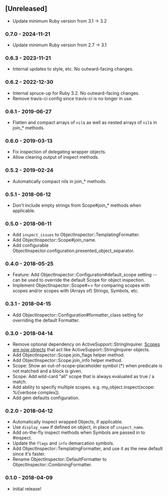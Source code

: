## [Unreleased]

- Update minimum Ruby version from 3.1 -> 3.2

### 0.7.0 - 2024-11-21

- Update minimum Ruby version from 2.7 -> 3.1

### 0.6.3 - 2023-11-21

- Internal updates to style, etc. No outward-facing changes.

### 0.6.2 - 2022-12-30

- Internal spruce-up for Ruby 3.2. No outward-facing changes.
- Remove travis-ci config since travis-ci is no longer in use.

### 0.6.1 - 2019-06-27

- Flatten and compact arrays of `nil`s as well as nested arrays of `nil`s in join\_\* methods.

### 0.6.0 - 2019-03-13

- Fix inspection of delegating wrapper objects.
- Allow clearing output of inspect methods.

### 0.5.2 - 2019-02-24

- Automatically compact nils in join\_\* methods.

### 0.5.1 - 2018-06-12

- Don't include empty strings from Scope#join\_\* methods when applicable.

### 0.5.0 - 2018-06-11

- Add `inspect_issues` to ObjectInspector::TemplatingFormatter.
- Add ObjectInspector::Scope#join_name.
- Add configurable ObjectInspector.configuration.presented_object_separator.

### 0.4.0 - 2018-05-25

- Feature: Add ObjectInspector::Configuration#default_scope setting -- can be used to override the default Scope for object inspection.
- Implement ObjectInspector::Scope#== for comparing scopes with scopes and/or scopes with (Arrays of) Strings, Symbols, etc.

### 0.3.1 - 2018-04-15

- Add ObjectInspector::Configuration#formatter_class setting for overriding the default Formatter.

### 0.3.0 - 2018-04-14

- Remove optional dependency on ActiveSupport::StringInquirer. [Scopes are now objects](https://github.com/pdobb/object_inspector/blob/master/lib/object_inspector/scope.rb) that act like ActiveSupport::StringInquirer objects.
- Add ObjectInspector::Scope.join_flags helper method.
- Add ObjectInspector::Scope.join_info helper method.
- Scope: Show an out-of-scope-placeholder symbol (\*) when predicate is not matched and a block is given.
- Scope: Add wild-card "all" scope that is always evaluated as true / a match.
- Add ability to specify multiple scopes. e.g. my_object.inspect(scope: %i[verbose complex]).
- Add gem defaults configuration.

### 0.2.0 - 2018-04-12

- Automatically inspect wrapped Objects, if applicable.
- Use `display_name` if defined on object, in place of `inspect_name`.
- Add on-the-fly inspect methods when Symbols are passed in to #inspect.
- Update the `flags` and `info` demarcation symbols.
- Add ObjectInspector::TemplatingFormatter, and use it as the new default since it's faster.
- Rename ObjectInspector::DefaultFormatter to ObjectInspector::CombiningFormatter.

### 0.1.0 - 2018-04-09

- Initial release!
